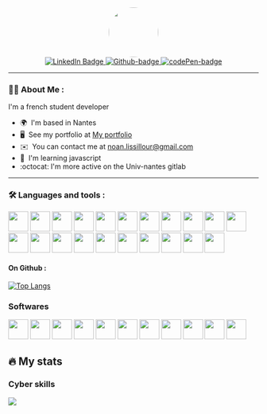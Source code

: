<div id="header" align="center">
  <img src="https://portfolio.sparkiz3.fr/PP1.png" width="100" style="max-width: 100%;border-radius: 50%;"/>
</div>
<div id="badges" align="center">
  <a href="https://www.linkedin.com/in/noan-lissillour-6152b7278/">
    <img src="https://img.shields.io/badge/LinkedIn-blue?style=for-the-badge&logo=linkedin&logoColor=white" alt="LinkedIn Badge"/>
  </a>
  <a href="https://github.com/sparkiZ3">
    <img src="https://img.shields.io/badge/Github-grey?style=for-the-badge&logo=github" alt="Github-badge"/>
  </a>
  <a href="https://codepen.io/sparkiZ3">
    <img src="https://img.shields.io/badge/Codepen-0A0A08?style=for-the-badge&logo=codepen&logoColor=white" alt="codePen-badge"/>
  </a>
</div>

---

### :woman_technologist: About Me :

I'm a french student developer

* 🌍  I'm based in Nantes
* 🖥️  See my portfolio at [My portfolio](http://portfolio.sparkiZ3.fr)
* ✉️  You can contact me at [noan.lissillour@gmail.com](mailto:noan.lissillour@gmail.com)
* 🧠  I'm learning javascript
* :octocat: I'm more active on the Univ-nantes gitlab

---

### :hammer_and_wrench: Languages and tools :

<div>
   <img src="https://cdn.jsdelivr.net/gh/devicons/devicon@latest/icons/html5/html5-plain-wordmark.svg" width="40" height="40" />
   <img src="https://cdn.jsdelivr.net/gh/devicons/devicon@latest/icons/css3/css3-plain-wordmark.svg" width="40" height="40"/>
   <img src="https://cdn.jsdelivr.net/gh/devicons/devicon@latest/icons/javascript/javascript-original.svg" width="40" height="40"/>
   <img src="https://cdn.jsdelivr.net/gh/devicons/devicon@latest/icons/nodejs/nodejs-plain-wordmark.svg" width="40" height="40"/> 
   <img src="https://cdn.jsdelivr.net/gh/devicons/devicon@latest/icons/python/python-original.svg" width="40" height="40"/>
   <img src="https://cdn.jsdelivr.net/gh/devicons/devicon@latest/icons/numpy/numpy-plain-wordmark.svg" width="40" height="40"/>
   <img src="https://cdn.jsdelivr.net/gh/devicons/devicon@latest/icons/pandas/pandas-original-wordmark.svg" width="40" height="40"/>
   <img src="https://cdn.jsdelivr.net/gh/devicons/devicon@latest/icons/bootstrap/bootstrap-original.svg" width="40" height="40" />
   <img src="https://cdn.jsdelivr.net/gh/devicons/devicon@latest/icons/docker/docker-original.svg" width="40" height="40"/>
   <img src="https://cdn.jsdelivr.net/gh/devicons/devicon@latest/icons/git/git-original.svg" width="40" height="40"/>
   <img src="https://cdn.jsdelivr.net/gh/devicons/devicon@latest/icons/gitlab/gitlab-original.svg" width="40" height="40"/>
   <img src="https://cdn.jsdelivr.net/gh/devicons/devicon@latest/icons/php/php-original.svg" width="40" height="40" />
   <img src="https://cdn.jsdelivr.net/gh/devicons/devicon@latest/icons/go/go-original-wordmark.svg" width="40" height="40" />
   <img src="https://cdn.jsdelivr.net/gh/devicons/devicon@latest/icons/kotlin/kotlin-original.svg" width="40" height="40"/>
   <img src="https://cdn.jsdelivr.net/gh/devicons/devicon@latest/icons/java/java-original.svg" width="40" height="40"/>
   <img src="https://cdn.jsdelivr.net/gh/devicons/devicon@latest/icons/arduino/arduino-original-wordmark.svg" width="40" height="40"/>
   <img src="https://cdn.jsdelivr.net/gh/devicons/devicon@latest/icons/lua/lua-original.svg" width="40" height="40"/>
   <img src="https://cdn.jsdelivr.net/gh/devicons/devicon@latest/icons/mysql/mysql-plain-wordmark.svg" width="40" height="40"/>
   <img src="https://cdn.jsdelivr.net/gh/devicons/devicon@latest/icons/mariadb/mariadb-original-wordmark.svg" width="40" height="40"/>
  <img src="https://cdn.jsdelivr.net/gh/devicons/devicon@latest/icons/reactbootstrap/reactbootstrap-original.svg" width="40" height="40"/>
   <img src="https://cdn.jsdelivr.net/gh/devicons/devicon@latest/icons/unifiedmodelinglanguage/unifiedmodelinglanguage-original.svg"width="40" height="40" />
</div>

#### On Github :

[![Top Langs](https://github-readme-stats.vercel.app/api/top-langs/?username=sparkiz3&layout=compact&theme=vision-friendly-dark)](https://github.com/anuraghazra/github-readme-stats)

### Softwares
<div>
   <img src="https://cdn.jsdelivr.net/gh/devicons/devicon@latest/icons/intellij/intellij-original.svg" width="40" height="40" />
   <img src="https://cdn.jsdelivr.net/gh/devicons/devicon@latest/icons/figma/figma-original.svg" width="40" height="40"/>
   <img src="https://cdn.jsdelivr.net/gh/devicons/devicon@latest/icons/nginx/nginx-original.svg" width="40" height="40"/>
   <img src="https://cdn.jsdelivr.net/gh/devicons/devicon@latest/icons/sqldeveloper/sqldeveloper-original.svg" width="40" height="40"  />
   <img src="https://cdn.jsdelivr.net/gh/devicons/devicon@latest/icons/raspberrypi/raspberrypi-original.svg" width="40" height="40"/>
   <img src="https://cdn.jsdelivr.net/gh/devicons/devicon@latest/icons/ubuntu/ubuntu-original-wordmark.svg" width="40" height="40"/>
   <img src="https://cdn.jsdelivr.net/gh/devicons/devicon@latest/icons/fedora/fedora-plain.svg" width="40" height="40"/>
   <img src="https://cdn.jsdelivr.net/gh/devicons/devicon@latest/icons/debian/debian-original-wordmark.svg" width="40" height="40"/>
   <img src="https://cdn.jsdelivr.net/gh/devicons/devicon@latest/icons/windows8/windows8-original.svg" width="40" height="40"/>
   <img src="https://cdn.jsdelivr.net/gh/devicons/devicon@latest/icons/vscode/vscode-original.svg" width="40" height="40"/>
   <img src="https://cdn.jsdelivr.net/gh/devicons/devicon@latest/icons/canva/canva-original.svg" width="40" height="40"/>
</div>

## 🔥 My stats



### Cyber skills

<img src="https://root-me-diff.vercel.app/rm-gh?nickname=sparkiz3&style=weedy&gstats=show"/>

